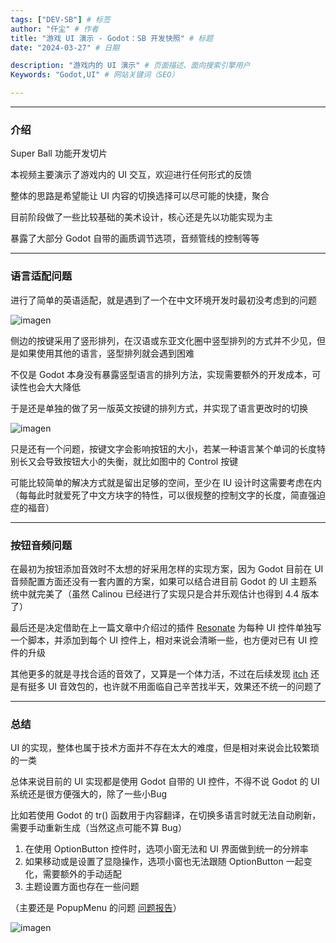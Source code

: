 ```yaml
---
tags: ["DEV-SB"] # 标签
author: "仟尘" # 作者
title: "游戏 UI 演示 - Godot：SB 开发快照" # 标题
date: "2024-03-27" # 日期

description: "游戏内的 UI 演示" # 页面描述、面向搜索引擎用户
Keywords: "Godot,UI" # 网站关键词（SEO）

---
```

---
### 介绍

Super Ball 功能开发切片

本视频主要演示了游戏内的 UI 交互，欢迎进行任何形式的反馈

<billbill id="BV11H4y1H7BG"/>

整体的思路是希望能让 UI 内容的切换选择可以尽可能的快捷，聚合

目前阶段做了一些比较基础的美术设计，核心还是先以功能实现为主

暴露了大部分 Godot 自带的画质调节选项，音频管线的控制等等

---

### 语言适配问题

进行了简单的英语适配，就是遇到了一个在中文环境开发时最初没考虑到的问题

![imagen](https://image.gcores.com/bd854d6ccd65a1ea372b6a73b4dbcbca-3842-2090.png?x-oss-process=image/resize,limit_1,m_lfit,w_1050/quality,q_90/format,webp/watermark,image_d2F0ZXJtYXJrLnBuZw,g_se,x_10,y_10)

侧边的按键采用了竖形排列，在汉语或东亚文化圈中竖型排列的方式并不少见，但是如果使用其他的语言，竖型排列就会遇到困难

不仅是 Godot 本身没有暴露竖型语言的排列方法，实现需要额外的开发成本，可读性也会大大降低

于是还是单独的做了另一版英文按键的排列方式，并实现了语言更改时的切换

![imagen](https://image.gcores.com/9e85d5567b22e74b305e3711dd442742-3842-2090.png?x-oss-process=image/resize,limit_1,m_lfit,w_1050/quality,q_90/format,webp/watermark,image_d2F0ZXJtYXJrLnBuZw,g_se,x_10,y_10)

只是还有一个问题，按键文字会影响按钮的大小，若某一种语言某个单词的长度特别长又会导致按钮大小的失衡，就比如图中的 Control 按键

可能比较简单的解决方式就是留出足够的空间，至少在 IU 设计时这需要考虑在内（每每此时就爱死了中文方块字的特性，可以很规整的控制文字的长度，简直强迫症的福音）

---

### 按钮音频问题

在最初为按钮添加音效时不太想的好采用怎样的实现方案，因为 Godot 目前在 UI 音频配置方面还没有一套内置的方案，如果可以结合进目前 Godot 的 UI 主题系统中就完美了（虽然 Calinou 已经进行了实现只是合并乐观估计也得到 4.4 版本了）

最后还是决定借助在上一篇文章中介绍过的插件 [Resonate](https://github.com/hugemenace/resonate) 为每种 UI 控件单独写一个脚本，并添加到每个 UI 控件上，相对来说会清晰一些，也方便对已有 UI 控件的升级

其他更多的就是寻找合适的音效了，又算是一个体力活，不过在后续发现 [itch](https://itch.io/game-assets/tag-sound-effects) 还是有挺多 UI 音效包的，也许就不用面临自己辛苦找半天，效果还不统一的问题了

---

### 总结

UI 的实现，整体也属于技术方面并不存在太大的难度，但是相对来说会比较繁琐的一类

总体来说目前的 UI 实现都是使用 Godot 自带的 UI 控件，不得不说 Godot 的 UI 系统还是很方便强大的，除了一些小Bug

比如若使用 Godot 的 tr() 函数用于内容翻译，在切换多语言时就无法自动刷新，需要手动重新生成（当然这点可能不算 Bug）

1. 在使用 OptionButton 控件时，选项小窗无法和 UI 界面做到统一的分辨率
2. 如果移动或是设置了显隐操作，选项小窗也无法跟随 OptionButton 一起变化，需要额外的手动适配
3. 主题设置方面也存在一些问题

（主要还是 PopupMenu 的问题 [问题报告](https://github.com/godotengine/godot/issues/54030)）

![imagen](https://image.gcores.com/4b94d70406e270ef3956cbc2cc1dadbc-1081-588.png?x-oss-process=image/resize,limit_1,m_lfit,w_700/quality,q_90/format,webp/watermark,image_d2F0ZXJtYXJrLnBuZw,g_se,x_10,y_10)